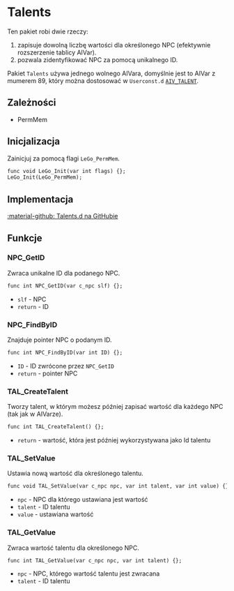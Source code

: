 # Talents
Ten pakiet robi dwie rzeczy:

1. zapisuje dowolną liczbę wartości dla określonego NPC (efektywnie rozszerzenie tablicy AIVar).
2. pozwala zidentyfikować NPC za pomocą unikalnego ID.

Pakiet `Talents` używa jednego wolnego AIVara, domyślnie jest to AIVar z mumerem 89, który można dostosować w `Userconst.d` [`AIV_TALENT`](https://github.com/Lehona/LeGo/blob/55ae79a781f79cda649fa42d7f64250befa71212/Userconst.d#L120).

## Zależności

- PermMem

## Inicjalizacja
Zainicjuj za pomocą flagi `LeGo_PermMem`.
```dae
func void LeGo_Init(var int flags) {};
LeGo_Init(LeGo_PermMem);
```

## Implementacja
[:material-github: Talents.d na GitHubie](https://github.com/Lehona/LeGo/blob/dev/Talents.d)

## Funkcje

### NPC_GetID
Zwraca unikalne ID dla podanego NPC.

```dae
func int NPC_GetID(var c_npc slf) {};
```

- `slf` - NPC
- `return` - ID 

### NPC_FindByID
Znajduje pointer NPC o podanym ID.
```dae
func int NPC_FindByID(var int ID) {};
```

- `ID` - ID zwrócone przez `NPC_GetID`
- `return` - pointer NPC

### TAL_CreateTalent
Tworzy talent, w którym możesz później zapisać wartość dla każdego NPC (tak jak w AIVarze).
```dae
func int TAL_CreateTalent() {};
```

- `return` - wartość, która jest później wykorzystywana jako Id talentu

### TAL_SetValue
Ustawia nową wartość dla określonego talentu.
```dae
func void TAL_SetValue(var c_npc npc, var int talent, var int value) {};
```

- `npc` - NPC dla którego ustawiana jest wartość
- `talent` - ID talentu
- `value` - ustawiana wartość

### TAL_GetValue
Zwraca wartość talentu dla określonego NPC.
```dae
func int TAL_GetValue(var c_npc npc, var int talent) {};
```

- `npc` - NPC, którego wartość talentu jest zwracana
- `talent` - ID talentu
